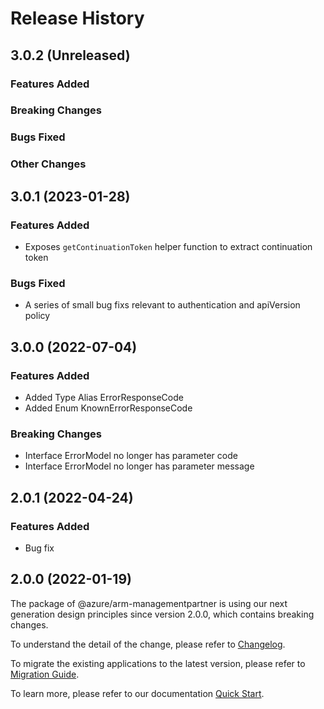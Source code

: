 # Release History

## 3.0.2 (Unreleased)

### Features Added

### Breaking Changes

### Bugs Fixed

### Other Changes

## 3.0.1 (2023-01-28)

### Features Added

  - Exposes `getContinuationToken` helper function to extract continuation token

### Bugs Fixed

  - A series of small bug fixs relevant to authentication and apiVersion policy

## 3.0.0 (2022-07-04)

### Features Added

  - Added Type Alias ErrorResponseCode
  - Added Enum KnownErrorResponseCode

### Breaking Changes

  - Interface ErrorModel no longer has parameter code
  - Interface ErrorModel no longer has parameter message
    
## 2.0.1 (2022-04-24)

### Features Added

  - Bug fix
    
## 2.0.0 (2022-01-19)

The package of @azure/arm-managementpartner is using our next generation design principles since version 2.0.0, which contains breaking changes.

To understand the detail of the change, please refer to [Changelog](https://aka.ms/js-track2-changelog).

To migrate the existing applications to the latest version, please refer to [Migration Guide](https://aka.ms/js-track2-migration-guide).

To learn more, please refer to our documentation [Quick Start](https://aka.ms/azsdk/js/mgmt/quickstart ).
